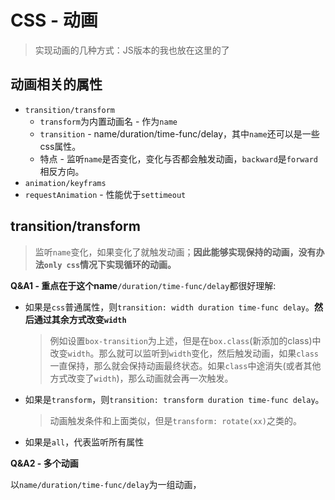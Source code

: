 # CSS - 动画
> 实现动画的几种方式：JS版本的我也放在这里的了

## 动画相关的属性

* `transition/transform`
    * `transform`为内置动画名 - 作为`name`
    * `transition` - name/duration/time-func/delay，其中`name`还可以是一些css属性。
    * 特点 - 监听`name`是否变化，变化与否都会触发动画，`backward`是`forward`相反方向。
* `animation/keyframs`
* `requestAnimation` - 性能优于`settimeout`

## transition/transform

> 监听`name`变化，如果变化了就触发动画；**因此能够实现保持的动画，没有办法`only css`情况下实现循环的动画。**

**Q&A1 - 重点在于这个name**`/duration/time-func/delay`都很好理解:

* 如果是`css`普通属性，则`transition: width duration time-func delay`。**然后通过其余方式改变`width`**

    > 例如设置`box-transition`为上述，但是在`box.class`(新添加的class)中改变`width`。那么就可以监听到`width`变化，然后触发动画，如果`class`一直保持，那么就会保持动画最终状态。如果`class`中途消失(或者其他方式改变了`width`)，那么动画就会再一次触发。
    
* 如果是`transform`，则`transition: transform duration time-func delay`。

    > 动画触发条件和上面类似，但是`transform: rotate(xx)`之类的。

* 如果是`all`，代表监听所有属性

**Q&A2 - 多个动画**

以`name/duration/time-func/delay`为一组动画，

